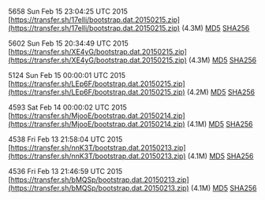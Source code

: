 5658 Sun Feb 15 23:04:25 UTC 2015 [https://transfer.sh/17elli/bootstrap.dat.20150215.zip](https://transfer.sh/17elli/bootstrap.dat.20150215.zip) (4.3M) [MD5](https://transfer.sh/q4lD6/md5.txt) [SHA256](https://transfer.sh/YYuYX/sha256.txt)

5602 Sun Feb 15 20:34:49 UTC 2015 [https://transfer.sh/XE4yG/bootstrap.dat.20150215.zip](https://transfer.sh/XE4yG/bootstrap.dat.20150215.zip) (4.3M) [MD5](https://transfer.sh/68D5h/md5.txt) [SHA256](https://transfer.sh/Pvchs/sha256.txt)

5124 Sun Feb 15 00:00:01 UTC 2015 [https://transfer.sh/LEp6F/bootstrap.dat.20150215.zip](https://transfer.sh/LEp6F/bootstrap.dat.20150215.zip) (4.2M) [MD5](https://transfer.sh/JEd2Y/md5.txt) [SHA256](https://transfer.sh/1hLQT8/sha256.txt)

4593 Sat Feb 14 00:00:02 UTC 2015 [https://transfer.sh/MjooE/bootstrap.dat.20150214.zip](https://transfer.sh/MjooE/bootstrap.dat.20150214.zip) (4.1M) [MD5](https://transfer.sh/1gziV3/md5.txt) [SHA256](https://transfer.sh/1fmgdw/sha256.txt)

4538 Fri Feb 13 21:58:04 UTC 2015 [https://transfer.sh/nnK3T/bootstrap.dat.20150213.zip](https://transfer.sh/nnK3T/bootstrap.dat.20150213.zip) (4.1M) [MD5](https://transfer.sh/RSjMu/md5.txt) [SHA256](https://transfer.sh/1dJhzz/sha256.txt)

4536 Fri Feb 13 21:46:59 UTC 2015 [https://transfer.sh/bMQSp/bootstrap.dat.20150213.zip](https://transfer.sh/bMQSp/bootstrap.dat.20150213.zip) (4.1M) [MD5](https://transfer.sh/2ZoSV/md5.txt) [SHA256](https://transfer.sh/77AkO/sha256.txt)
